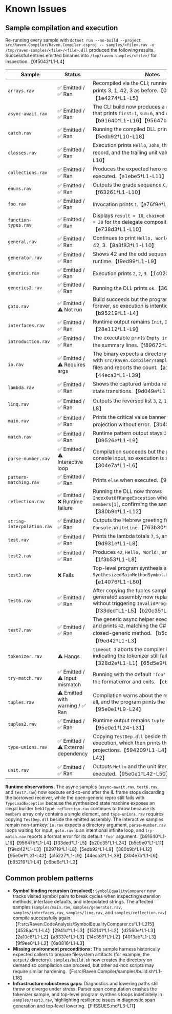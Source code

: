 # Known Issues

## Sample compilation and execution
Re-running every sample with `dotnet run --no-build --project src/Raven.Compiler/Raven.Compiler.csproj -- samples/<file>.rav -o /tmp/raven-samples/<file>/<file>.dll` produced the following results. Successful entries emitted binaries into `/tmp/raven-samples/<file>/` for inspection.【0f5042†L1-L4】

| Sample | Status | Notes |
| --- | --- | --- |
| `arrays.rav` | ✅ Emitted / ✅ Ran | Recompiled via the CLI; running the emitted DLL prints 3, 1, 42, 3 as before.【0f5042†L1-L4】【1e4274†L1-L5】 |
| `async-await.rav` | ✅ Emitted / ✅ Ran | The CLI build now produces a runnable assembly that prints `first:1`, `sum:6`, and `done`. 【b91640†L1-L16】【95647b†L1-L4】 |
| `catch.rav` | ✅ Emitted / ✅ Ran | Running the compiled DLL prints `Foo`.【5edb92†L10-L18】 |
| `classes.rav` | ✅ Emitted / ✅ Ran | Execution prints `Hello`, `John`, the projected record, and the trailing unit value.【f240ae†L1-L10】 |
| `collections.rav` | ✅ Emitted / ✅ Ran | Produces the expected hero roster in order when executed.【e1ebe5†L1-L11】 |
| `enums.rav` | ✅ Emitted / ✅ Ran | Outputs the grade sequence `C`, `Grades`, `B`, `Grades`.【f63261†L1-L10】 |
| `foo.rav` | ✅ Emitted / ✅ Ran | Invocation prints `1`.【e76f9e†L1-L9】 |
| `function-types.rav` | ✅ Emitted / ✅ Ran | Displays `result = 10`, `chained = 20`, and `combined = 30` for the delegate composition sample.【e738d3†L1-L10】 |
| `general.rav` | ✅ Emitted / ✅ Ran | Continues to print `Hello, World!` followed by 1, 42, 3.【8a3f83†L1-L10】 |
| `generator.rav` | ✅ Emitted / ✅ Ran | Shows 42 and the odd sequence 3, 5, 7, 9 at runtime.【f9ed99†L1-L9】 |
| `generics.rav` | ✅ Emitted / ✅ Ran | Execution prints `2`, `2`, `3`.【1c023c†L1-L8】 |
| `generics2.rav` | ✅ Emitted / ✅ Ran | Running the DLL prints `ok`.【36300c†L1-L8】 |
| `goto.rav` | ✅ Emitted / ⚠️ Not run | Build succeeds but the program would loop forever, so execution is intentionally skipped.【b95219†L1-L4】 |
| `interfaces.rav` | ✅ Emitted / ✅ Ran | Runtime output remains `Init`, `Do`, `Dispose 1`.【28e112†L1-L9】 |
| `introduction.rav` | ✅ Emitted / ✅ Ran | The executable prints `Empty input.` followed by the summary lines.【f89672†L1-L8】 |
| `io.rav` | ✅ Emitted / ⚠️ Requires args | The binary expects a directory argument; running with `src/Raven.Compiler/samples` enumerates files and reports the count.【a15227†L1-L9】【44eca3†L1-L39】 |
| `lambda.rav` | ✅ Emitted / ✅ Ran | Shows the captured lambda results and closure state transitions.【9d049e†L1-L10】 |
| `linq.rav` | ✅ Emitted / ✅ Ran | Outputs the reversed list `3`, `2`, `1`.【83c569†L1-L8】 |
| `main.rav` | ✅ Emitted / ✅ Ran | Prints the critical value banner and tuple projection without error.【3b453c†L1-L10】 |
| `match.rav` | ✅ Emitted / ✅ Ran | Runtime pattern output stays `Int32`, `String`, `foo`.【09526e†L1-L9】 |
| `parse-number.rav` | ✅ Emitted / ⚠️ Interactive loop | Compilation succeeds but the program waits for console input, so execution is skipped.【304e7a†L1-L6】 |
| `pattern-matching.rav` | ✅ Emitted / ✅ Ran | Prints `else` when executed.【97fcb0†L1-L8】 |
| `reflection.rav` | ✅ Emitted / ❌ Runtime failure | Running the DLL now throws `IndexOutOfRangeException` when accessing `members[1]`, confirming the sample bug.【380b9b†L1-L12】 |
| `string-interpolation.rav` | ✅ Emitted / ✅ Ran | Outputs the Hebrew greeting from `Console.WriteLine`.【763b30†L1-L8】 |
| `test.rav` | ✅ Emitted / ✅ Ran | Prints the lambda totals `7`, `5`, and `5`.【9d931e†L1-L8】 |
| `test2.rav` | ✅ Emitted / ✅ Ran | Produces `42`, `Hello, World!`, and `Hello, 2`.【1f3b53†L1-L8】 |
| `test3.rav` | ❌ Fails | Top-level program synthesis still recurses in `SynthesizedMainMethodSymbol.ResolveReturnType`.【e14076†L1-L80】 |
| `test6.rav` | ✅ Emitted / ✅ Ran | After copying the tuples sample into place, the generated assembly now replays the tuple script without triggering `InvalidProgramException`. 【f33ded†L1-L5】【b20c35†L1-L24】 |
| `test7.rav` | ✅ Emitted / ✅ Ran | The generic async helper executes successfully and prints `42`, matching the C# baseline for the closed-generic method. 【b5c9e0†L1-L11】【f9ed42†L1-L3】 |
| `tokenizer.rav` | ⚠️ Hangs | `timeout 3` aborts the compiler invocation, indicating the tokenizer still fails to terminate.【328d2e†L1-L1】【65d5e9†L1-L3】 |
| `try-match.rav` | ✅ Emitted / ⚠️ Input mismatch | Running with the default `'foo'` argument reports the format error and exits. 【c6be6c†L1-L3】 |
| `tuples.rav` | ⚠️ Emitted with warning / ✅ Ran | Compilation warns about the redundant catch-all, and the program prints the tuple projections.【95e0e1†L9-L24】 |
| `tuples2.rav` | ✅ Emitted / ✅ Ran | Runtime output remains `tuple False foo`.【95e0e1†L24-L31】 |
| `type-unions.rav` | ✅ Emitted / ⚠️ External dependency | Copying `TestDep.dll` beside the DLL enables execution, which then prints the expected projections.【594209†L1-L4】【95e0e1†L31-L42】 |
| `unit.rav` | ✅ Emitted / ✅ Ran | Outputs `Hello` and the unit literals when executed.【95e0e1†L42-L50】 |

**Runtime observations.** The async samples (`async-await.rav`, `test6.rav`, and `test7.rav`) now execute end-to-end after the IL frame stops discarding the borrowed receiver, while the open-generic repro still fails with `TypeLoadException` because the synthesized state machine exposes an illegal builder field type. `reflection.rav` continues to throw because its `members` array only contains a single element, and `type-unions.rav` requires copying `TestDep.dll` beside the emitted assembly. The interactive samples remain non-turnkey: `io.rav` expects a directory argument, `parse-number.rav` loops waiting for input, `goto.rav` is an intentional infinite loop, and `try-match.rav` reports a format error for its default `'foo'` argument.【b91640†L1-L16】【95647b†L1-L4】【f33ded†L1-L5】【b20c35†L1-L24】【b5c9e0†L1-L11】【f9ed42†L1-L3】【829719†L1-L8】【5edb92†L1-L9】【380b9b†L1-L12】【95e0e1†L31-L42】【a15227†L1-L9】【44eca3†L1-L39】【304e7a†L1-L6】【b95219†L1-L4】【c6be6c†L1-L3】

## Common problem patterns
- **Symbol binding recursion (resolved):** `SymbolEqualityComparer` now tracks visited symbol pairs to break cycles when inspecting extension methods, interface defaults, and interpolated strings. The affected samples (`samples/main.rav`, `samples/generator.rav`, `samples/interfaces.rav`, `samples/linq.rav`, and `samples/reflection.rav`) compile successfully again.【F:src/Raven.CodeAnalysis/SymbolEqualityComparer.cs†L1-L215】【4528a4†L1-L4】【2941cf†L1-L3】【152141†L1-L2】【d2560e†L1-L3】【2a10c8†L1-L2】【a8337e†L1-L3】【14c359†L1-L2】【4013ab†L1-L3】【9f9ee0†L1-L2】【6a0816†L1-L3】
- **Missing environment preconditions:** The sample harness historically expected callers to prepare filesystem artifacts (for example, the `output/` directory). `samples/build.sh` now creates the directory on demand so compilation can proceed, but other ad-hoc scripts may require similar hardening.【F:src/Raven.Compiler/samples/build.sh†L1-L18】
- **Infrastructure robustness gaps:** Diagnostics and lowering paths still throw or diverge under stress. Parser span computation crashes the tokenizer sample, and top-level program synthesis loops indefinitely in `samples/test3.rav`, highlighting resilience issues in diagnostic span generation and top-level lowering.【F:ISSUES.md†L3-L11】
